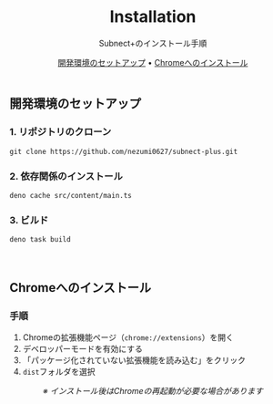 <div align="center">
  <h1>Installation</h1>
  <p>Subnect+のインストール手順</p>
</div>

<div align="center">
  <a href="#setup">開発環境のセットアップ</a> •
  <a href="#chrome">Chromeへのインストール</a>
</div>

<br>

<div id="setup">
  <h2>開発環境のセットアップ</h2>

  <div>
    <h3>1. リポジトリのクローン</h3>
    <pre><code>git clone https://github.com/nezumi0627/subnect-plus.git</code></pre>
  </div>

  <div>
    <h3>2. 依存関係のインストール</h3>
    <pre><code>deno cache src/content/main.ts</code></pre>
  </div>

  <div>
    <h3>3. ビルド</h3>
    <pre><code>deno task build</code></pre>
  </div>
</div>

<br>

<div id="chrome">
  <h2>Chromeへのインストール</h2>

  <div>
    <h3>手順</h3>
    <ol>
      <li>Chromeの拡張機能ページ（<code>chrome://extensions</code>）を開く</li>
      <li>デベロッパーモードを有効にする</li>
      <li>「パッケージ化されていない拡張機能を読み込む」をクリック</li>
      <li><code>dist</code>フォルダを選択</li>
    </ol>
  </div>

  <div align="center">
    <p><i>※ インストール後はChromeの再起動が必要な場合があります</i></p>
  </div>
</div>
